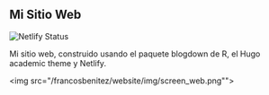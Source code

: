 ## Mi Sitio Web

<img src="https://camo.githubusercontent.com/b99b055d357aa8f4472f26ad9b35994ff0de75333c8ea74a1ca6c552caae65ce/68747470733a2f2f6170692e6e65746c6966792e636f6d2f6170692f76312f6261646765732f66633938656632662d636562612d343638342d616264352d6261373439656438643730382f6465706c6f792d737461747573" alt="Netlify Status" data-canonical-src="https://api.netlify.com/api/v1/badges/fc98ef2f-ceba-4684-abd5-ba749ed8d708/deploy-status" style="max-width:100%;">

Mi sitio web, construido usando el paquete blogdown de R, el Hugo academic theme y Netlify.

<img src="/francosbenitez/website/img/screen_web.png"">
 
